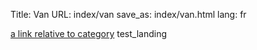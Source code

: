 Title: Van
URL: index/van
save_as: index/van.html
lang: fr

[a link relative to category](/van)
test_landing